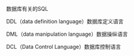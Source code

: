 数据库有关的SQL

DDL（data definition language）数据库定义语言

DML（data manipulation language）数据操纵语言

DCL（Data Control Language）数据库控制语言